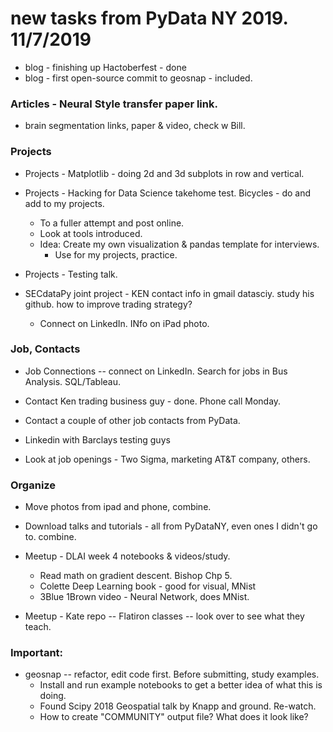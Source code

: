 # new tasks from PyData NY 2019. 11/7/2019  

 * blog - finishing up Hactoberfest - done  
 * blog - first open-source commit to geosnap - included.  

### Articles - Neural Style transfer paper link.  
   - brain segmentation links, paper & video, check w Bill.    

### Projects  

 * Projects - Matplotlib - doing 2d and 3d subplots in row and vertical. 

 * Projects - Hacking for Data Science takehome test. Bicycles - do and add to my projects.  
   - To a fuller attempt and post online.  
   - Look at tools introduced.     
   - Idea:  Create my own visualization & pandas template for interviews.
     - Use for my projects, practice.  

 * Projects - Testing talk. 

 * SECdataPy joint project - KEN contact info in gmail datasciy.
   study his github. how to improve trading strategy? 
   - Connect on LinkedIn.  INfo on iPad photo.
   
### Job, Contacts  

 * Job Connections -- connect on LinkedIn.  Search for jobs in Bus Analysis. SQL/Tableau.  
   
 * Contact Ken trading business guy - done.  Phone call Monday.  

 * Contact a couple of other job contacts from PyData.  

 * Linkedin with Barclays testing guys  
  
 * Look at job openings - Two Sigma, marketing AT&T company, others.    

### Organize  

 * Move photos from ipad and phone, combine.  

 * Download talks and tutorials - all from PyDataNY, even ones I didn't go to. combine.  
 
 * Meetup - DLAI week 4 notebooks & videos/study.  
   - Read math on gradient descent.  Bishop Chp 5.  
   - Colette Deep Learning book - good for visual, MNist  
   - 3Blue 1Brown video - Neural Network, does MNist.  
 
 * Meetup - Kate repo -- Flatiron classes -- look over to see what they teach.  
 
 ### Important:  
 
  * geosnap -- refactor, edit code first.  Before submitting, study examples.  
    * Install and run example notebooks to get a better idea of what this is doing.  
    * Found Scipy 2018 Geospatial talk by Knapp and ground.  Re-watch.  
    * How to create "COMMUNITY" output file?  What does it look like?  
    
    
  
